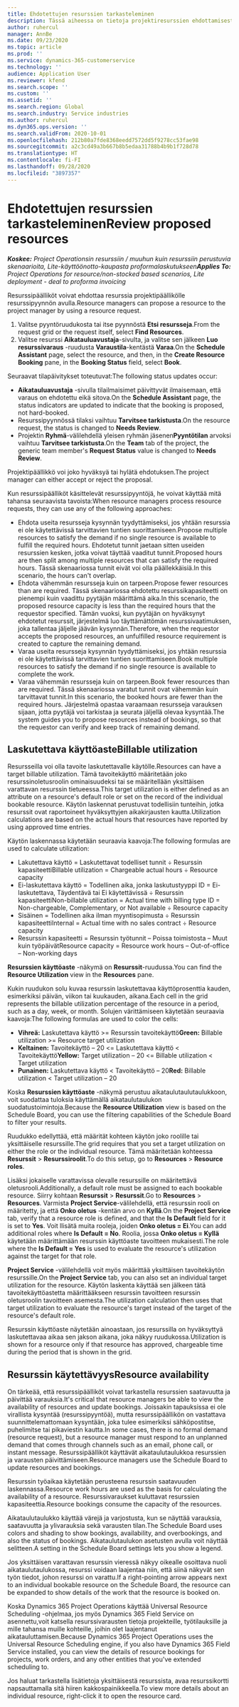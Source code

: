 ```yaml
---
title: Ehdotettujen resurssien tarkasteleminen
description: Tässä aiheessa on tietoja projektiresurssien ehdottamisesta.
author: ruhercul
manager: AnnBe
ms.date: 09/23/2020
ms.topic: article
ms.prod: ''
ms.service: dynamics-365-customerservice
ms.technology: ''
audience: Application User
ms.reviewer: kfend
ms.search.scope: ''
ms.custom: ''
ms.assetid: ''
ms.search.region: Global
ms.search.industry: Service industries
ms.author: ruhercul
ms.dyn365.ops.version: ''
ms.search.validFrom: 2020-10-01
ms.openlocfilehash: 212b80a7fde8368eedd7572dd5f9278cc53fae98
ms.sourcegitcommit: a2c3cd49a3b667b8b5edaa31788b4b9b1f728d78
ms.translationtype: HT
ms.contentlocale: fi-FI
ms.lasthandoff: 09/28/2020
ms.locfileid: "3897357"
---
```

# <a name="review-proposed-resources"></a><span data-ttu-id="10a7e-103">Ehdotettujen resurssien tarkasteleminen</span><span class="sxs-lookup"><span data-stu-id="10a7e-103">Review proposed resources</span></span>

<span data-ttu-id="10a7e-104">_**Koskee:** Project Operationsin resurssiin / muuhun kuin resurssiin perustuvia skenaarioita, Lite-käyttöönotto-kaupasta proformalaskutukseen_</span><span class="sxs-lookup"><span data-stu-id="10a7e-104">_**Applies To:** Project Operations for resource/non-stocked based scenarios, Lite deployment - deal to proforma invoicing_</span></span>

<span data-ttu-id="10a7e-105">Resurssipäälliköt voivat ehdottaa resurssia projektipäällikölle resurssipyynnön avulla.</span><span class="sxs-lookup"><span data-stu-id="10a7e-105">Resource managers can propose a resource to the project manager by using a resource request.</span></span>

1. <span data-ttu-id="10a7e-106">Valitse pyyntöruudukosta tai itse pyynnöstä **Etsi resursseja**.</span><span class="sxs-lookup"><span data-stu-id="10a7e-106">From the request grid or the request itself, select **Find Resources**.</span></span>
2. <span data-ttu-id="10a7e-107">Valitse resurssi **Aikatauluavustaja**-sivulta, ja valitse sen jälkeen **Luo resurssivaraus** -ruudusta **Varaustila**-kentästä **Varaa**.</span><span class="sxs-lookup"><span data-stu-id="10a7e-107">On the **Schedule Assistant** page, select the resource, and then, in the **Create Resource Booking** pane, in the **Booking Status** field, select **Book**.</span></span>

<span data-ttu-id="10a7e-108">Seuraavat tilapäivitykset toteutuvat:</span><span class="sxs-lookup"><span data-stu-id="10a7e-108">The following status updates occur:</span></span>

- <span data-ttu-id="10a7e-109">**Aikatauluavustaja** -sivulla tilailmaisimet päivittyvät ilmaisemaan, että varaus on ehdotettu eikä sitova.</span><span class="sxs-lookup"><span data-stu-id="10a7e-109">On the **Schedule Assistant** page, the status indicators are updated to indicate that the booking is proposed, not hard-booked.</span></span>
- <span data-ttu-id="10a7e-110">Resurssipyynnössä tilaksi vaihtuu **Tarvitsee tarkistusta**.</span><span class="sxs-lookup"><span data-stu-id="10a7e-110">On the resource request, the status is changed to **Needs Review**.</span></span>
- <span data-ttu-id="10a7e-111">Projektin **Ryhmä**-välilehdellä yleisen ryhmän jäsenen**Pyyntötilan** arvoksi vaihtuu **Tarvitsee tarkistusta**.</span><span class="sxs-lookup"><span data-stu-id="10a7e-111">On the **Team** tab of the project, the generic team member's **Request Status** value is changed to **Needs Review**.</span></span>

<span data-ttu-id="10a7e-112">Projektipäällikkö voi joko hyväksyä tai hylätä ehdotuksen.</span><span class="sxs-lookup"><span data-stu-id="10a7e-112">The project manager can either accept or reject the proposal.</span></span>

<span data-ttu-id="10a7e-113">Kun resurssipäälliköt käsittelevät resurssipyyntöjä, he voivat käyttää mitä tahansa seuraavista tavoista:</span><span class="sxs-lookup"><span data-stu-id="10a7e-113">When resource managers process resource requests, they can use any of the following approaches:</span></span>

- <span data-ttu-id="10a7e-114">Ehdota useita resursseja kysynnän tyydyttämiseksi, jos yhtään resurssia ei ole käytettävissä tarvittavien tuntien suorittamiseen.</span><span class="sxs-lookup"><span data-stu-id="10a7e-114">Propose multiple resources to satisfy the demand if no single resource is available to fulfill the required hours.</span></span> <span data-ttu-id="10a7e-115">Ehdotetut tunnit jaetaan sitten useiden resurssien kesken, jotka voivat täyttää vaaditut tunnit.</span><span class="sxs-lookup"><span data-stu-id="10a7e-115">Proposed hours are then split among multiple resources that can satisfy the required hours.</span></span> <span data-ttu-id="10a7e-116">Tässä skenaariossa tunnit eivät voi olla päällekkäisiä.</span><span class="sxs-lookup"><span data-stu-id="10a7e-116">In this scenario, the hours can't overlap.</span></span>
- <span data-ttu-id="10a7e-117">Ehdota vähemmän resursseja kuin on tarpeen.</span><span class="sxs-lookup"><span data-stu-id="10a7e-117">Propose fewer resources than are required.</span></span> <span data-ttu-id="10a7e-118">Tässä skenaariossa ehdotettu resurssikapasiteetti on pienempi kuin vaadittu pyytäjän määrittämä aika.</span><span class="sxs-lookup"><span data-stu-id="10a7e-118">In this scenario, the proposed resource capacity is less than the required hours that the requestor specified.</span></span> <span data-ttu-id="10a7e-119">Tämän vuoksi, kun pyytäjän on hyväksynyt ehdotetut resurssit, järjestelmä luo täyttämättömän resurssivaatimuksen, joka tallentaa jäljelle jäävän kysynnän.</span><span class="sxs-lookup"><span data-stu-id="10a7e-119">Therefore, when the requestor accepts the proposed resources, an unfulfilled resource requirement is created to capture the remaining demand.</span></span>
- <span data-ttu-id="10a7e-120">Varaa useita resursseja kysynnän tyydyttämiseksi, jos yhtään resurssia ei ole käytettävissä tarvittavien tuntien suorittamiseen.</span><span class="sxs-lookup"><span data-stu-id="10a7e-120">Book multiple resources to satisfy the demand if no single resource is available to complete the work.</span></span>
- <span data-ttu-id="10a7e-121">Varaa vähemmän resursseja kuin on tarpeen.</span><span class="sxs-lookup"><span data-stu-id="10a7e-121">Book fewer resources than are required.</span></span> <span data-ttu-id="10a7e-122">Tässä skenaariossa varatut tunnit ovat vähemmän kuin tarvittavat tunnit.</span><span class="sxs-lookup"><span data-stu-id="10a7e-122">In this scenario, the booked hours are fewer than the required hours.</span></span> <span data-ttu-id="10a7e-123">Järjestelmä opastaa varaamaan resursseja varauksen sijaan, jotta pyytäjä voi tarkistaa ja seurata jäljellä olevaa kysyntää.</span><span class="sxs-lookup"><span data-stu-id="10a7e-123">The system guides you to propose resources instead of bookings, so that the requestor can verify and keep track of remaining demand.</span></span>

## <a name="billable-utilization"></a><span data-ttu-id="10a7e-124">Laskutettava käyttöaste</span><span class="sxs-lookup"><span data-stu-id="10a7e-124">Billable utilization</span></span>

<span data-ttu-id="10a7e-125">Resursseilla voi olla tavoite laskutettavalle käytölle.</span><span class="sxs-lookup"><span data-stu-id="10a7e-125">Resources can have a target billable utilization.</span></span> <span data-ttu-id="10a7e-126">Tämä tavoitekäyttö määritetään joko resurssinoletusroolin ominaisuudeksi tai se määritellään yksittäisen varattavan resurssin tietueessa.</span><span class="sxs-lookup"><span data-stu-id="10a7e-126">This target utilization is either defined as an attribute on a resource's default role or set on the record of the individual bookable resource.</span></span> <span data-ttu-id="10a7e-127">Käytön laskennat perustuvat todellisiin tunteihin, jotka resurssit ovat raportoineet hyväksyttyjen aikakirjausten kautta.</span><span class="sxs-lookup"><span data-stu-id="10a7e-127">Utilization calculations are based on the actual hours that resources have reported by using approved time entries.</span></span>

<span data-ttu-id="10a7e-128">Käytön laskennassa käytetään seuraavia kaavoja:</span><span class="sxs-lookup"><span data-stu-id="10a7e-128">The following formulas are used to calculate utilization:</span></span>

- <span data-ttu-id="10a7e-129">Lakutettava käyttö = Laskutettavat todelliset tunnit ÷ Resurssin kapasiteetti</span><span class="sxs-lookup"><span data-stu-id="10a7e-129">Billable utilization = Chargeable actual hours ÷ Resource capacity</span></span>
- <span data-ttu-id="10a7e-130">Ei-laskutettava käyttö = Todellinen aika, jonka laskutustyyppi ID = Ei-laskutettava, Täydentävä tai Ei käytettävissä ÷ Resurssin kapasiteetti</span><span class="sxs-lookup"><span data-stu-id="10a7e-130">Non-billable utilization = Actual time with billing type ID = Non-chargeable, Complementary, or Not available ÷ Resource capacity</span></span>
- <span data-ttu-id="10a7e-131">Sisäinen = Todellinen aika ilman myyntisopimusta ÷ Resurssin kapasiteetti</span><span class="sxs-lookup"><span data-stu-id="10a7e-131">Internal = Actual time with no sales contract ÷ Resource capacity</span></span>
- <span data-ttu-id="10a7e-132">Resurssin kapasiteetti = Resurssin työtunnit – Poissa toimistosta – Muut kuin työpäivät</span><span class="sxs-lookup"><span data-stu-id="10a7e-132">Resource capacity = Resource work hours – Out-of-office – Non-working days</span></span>

<span data-ttu-id="10a7e-133">**Resurssien käyttöaste** -näkymä on **Resurssit**-ruudussa.</span><span class="sxs-lookup"><span data-stu-id="10a7e-133">You can find the **Resource Utilization** view in the **Resources** pane.</span></span>

<span data-ttu-id="10a7e-134">Kukin ruudukon solu kuvaa resurssin laskutettavaa käyttöprosenttia kauden, esimerkiksi päivän, viikon tai kuukauden, aikana.</span><span class="sxs-lookup"><span data-stu-id="10a7e-134">Each cell in the grid represents the billable utilization percentage of the resource in a period, such as a day, week, or month.</span></span> <span data-ttu-id="10a7e-135">Solujen värittämiseen käytetään seuraavia kaavoja:</span><span class="sxs-lookup"><span data-stu-id="10a7e-135">The following formulas are used to color the cells:</span></span>

- <span data-ttu-id="10a7e-136">**Vihreä:** Laskutettava käyttö \>= Resurssin tavoitekäyttö</span><span class="sxs-lookup"><span data-stu-id="10a7e-136">**Green:** Billable utilization \>= Resource target utilization</span></span>
- <span data-ttu-id="10a7e-137">**Keltainen:** Tavoitekäyttö – 20 \<= Laskutettava käyttö \< Tavoitekäyttö</span><span class="sxs-lookup"><span data-stu-id="10a7e-137">**Yellow:** Target utilization – 20 \<= Billable utilization \< Target utilization</span></span>
- <span data-ttu-id="10a7e-138">**Punainen:** Laskutettava käyttö \< Tavoitekäyttö – 20</span><span class="sxs-lookup"><span data-stu-id="10a7e-138">**Red:** Billable utilization \< Target utilization – 20</span></span>

<span data-ttu-id="10a7e-139">Koska **Resurssien käyttöaste** -näkymä perustuu aikataulutaulutaulukkoon, voit suodattaa tuloksia käyttämällä aikataulutaulukon suodatustoimintoja.</span><span class="sxs-lookup"><span data-stu-id="10a7e-139">Because the **Resource Utilization** view is based on the Schedule Board, you can use the filtering capabilities of the Schedule Board to filter your results.</span></span>

<span data-ttu-id="10a7e-140">Ruudukko edellyttää, että määrität kohteen käytön joko roolille tai yksittäiselle resurssille.</span><span class="sxs-lookup"><span data-stu-id="10a7e-140">The grid requires that you set a target utilization on either the role or the individual resource.</span></span> <span data-ttu-id="10a7e-141">Tämä määritetään kohteessa **Resurssit** \> **Resurssiroolit**.</span><span class="sxs-lookup"><span data-stu-id="10a7e-141">To do this setup, go to **Resources** \> **Resource roles**.</span></span>

<span data-ttu-id="10a7e-142">Lisäksi jokaiselle varattavissa olevalle resurssille on määritettävä oletusrooli.</span><span class="sxs-lookup"><span data-stu-id="10a7e-142">Additionally, a default role must be assigned to each bookable resource.</span></span> <span data-ttu-id="10a7e-143">Siirry kohtaan **Resurssit** \> **Resurssit**.</span><span class="sxs-lookup"><span data-stu-id="10a7e-143">Go to **Resources** \> **Resources**.</span></span> <span data-ttu-id="10a7e-144">Varmista **Project Service**-välilehdellä, että resurssin rooli on määritetty, ja että **Onko oletus** -kentän arvo on **Kyllä**.</span><span class="sxs-lookup"><span data-stu-id="10a7e-144">On the **Project Service** tab, verify that a resource role is defined, and that the **Is Default** field for it is set to **Yes**.</span></span> <span data-ttu-id="10a7e-145">Voit llisätä muita rooleja, joiden **Onko oletus = Ei**.</span><span class="sxs-lookup"><span data-stu-id="10a7e-145">You can add additional roles where **Is Default = No**.</span></span> <span data-ttu-id="10a7e-146">Roolia, jossa **Onko oletus = Kyllä** käytetään määrittämään resurssin käyttöaste tavoitteen mukaisesti.</span><span class="sxs-lookup"><span data-stu-id="10a7e-146">The role where the **Is Default = Yes** is used to evaluate the resource's utilization against the target for that role.</span></span>

<span data-ttu-id="10a7e-147">**Project Service** -välilehdellä voit myös määrittää yksittäisen tavoitekäytön resurssille.</span><span class="sxs-lookup"><span data-stu-id="10a7e-147">On the **Project Service** tab, you can also set an individual target utilization for the resource.</span></span> <span data-ttu-id="10a7e-148">Käytön laskenta käyttää sen jälkeen tätä tavoitekäyttöastetta määrittääkseen resurssin tavoitteen resurssin oletusroolin tavoitteen asemesta.</span><span class="sxs-lookup"><span data-stu-id="10a7e-148">The utilization calculation then uses that target utilization to evaluate the resource's target instead of the target of the resource's default role.</span></span>

<span data-ttu-id="10a7e-149">Resurssin käyttöaste näytetään ainoastaan, jos resurssilla on hyväksyttyä laskutettavaa aikaa sen jakson aikana, joka näkyy ruudukossa.</span><span class="sxs-lookup"><span data-stu-id="10a7e-149">Utilization is shown for a resource only if that resource has approved, chargeable time during the period that is shown in the grid.</span></span>

## <a name="resource-availability"></a><span data-ttu-id="10a7e-150">Resurssin käytettävyys</span><span class="sxs-lookup"><span data-stu-id="10a7e-150">Resource availability</span></span>

<span data-ttu-id="10a7e-151">On tärkeää, että resurssipäälliköt voivat tarkastella resurssien saatavuutta ja päivittää varauksia.</span><span class="sxs-lookup"><span data-stu-id="10a7e-151">It's critical that resource managers be able to view the availability of resources and update bookings.</span></span> <span data-ttu-id="10a7e-152">Joissakin tapauksissa ei ole virallista kysyntää (resurssipyyntöä), mutta resurssipäällikön on vastattava suunnittelemattomaan kysyntään, joka tulee esimerkiksi sähköpostitse, puhelimitse tai pikaviestin kautta.</span><span class="sxs-lookup"><span data-stu-id="10a7e-152">In some cases, there is no formal demand (resource request), but a resource manager must respond to an unplanned demand that comes through channels such as an email, phone call, or instant message.</span></span> <span data-ttu-id="10a7e-153">Resurssipäälliköt käyttävät aikataulutaulukkoa resurssien ja varausten päivittämiseen.</span><span class="sxs-lookup"><span data-stu-id="10a7e-153">Resource managers use the Schedule Board to update resources and bookings.</span></span>

<span data-ttu-id="10a7e-154">Resurssin työaikaa käytetään perusteena resurssin saatavuuden laskennassa.</span><span class="sxs-lookup"><span data-stu-id="10a7e-154">Resource work hours are used as the basis for calculating the availability of a resource.</span></span> <span data-ttu-id="10a7e-155">Resurssivaraukset kuluttavat resurssien kapasiteettia.</span><span class="sxs-lookup"><span data-stu-id="10a7e-155">Resource bookings consume the capacity of the resources.</span></span>

<span data-ttu-id="10a7e-156">Aikataulutaulukko käyttää värejä ja varjostusta, kun se näyttää varauksia, saatavuutta ja ylivarauksia sekä varausten tilan.</span><span class="sxs-lookup"><span data-stu-id="10a7e-156">The Schedule Board uses colors and shading to show bookings, availability, and overbookings, and also the status of bookings.</span></span> <span data-ttu-id="10a7e-157">Aikataulutaulukon asetusten avulla voit näyttää selitteen.</span><span class="sxs-lookup"><span data-stu-id="10a7e-157">A setting in the Schedule Board settings lets you show a legend.</span></span>

<span data-ttu-id="10a7e-158">Jos yksittäisen varattavan resurssin vieressä näkyy oikealle osoittava nuoli aikataulutaulukossa, resurssi voidaan laajentaa niin, että siinä näkyvät sen työn tiedot, johon resurssi on varattu.</span><span class="sxs-lookup"><span data-stu-id="10a7e-158">If a right-pointing arrow appears next to an individual bookable resource on the Schedule Board, the resource can be expanded to show details of the work that the resource is booked on.</span></span>

<span data-ttu-id="10a7e-159">Koska Dynamics 365 Project Operations käyttää Universal Resource Scheduling -ohjelmaa, jos myös Dynamics 365 Field Service on asennettu,voit katsella resurssivarausten tietoja projekteille, työtilauksille ja mille tahansa muille kohteille, joihin olet laajentanut aikatauluttamisen.</span><span class="sxs-lookup"><span data-stu-id="10a7e-159">Because Dynamics 365 Project Operations uses the Universal Resource Scheduling engine, if you also have Dynamics 365 Field Service installed, you can view the details of resource bookings for projects, work orders, and any other entities that you've extended scheduling to.</span></span>

<span data-ttu-id="10a7e-160">Jos haluat tarkastella lisätietoja yksittäisestä resurssista, avaa resurssikortti napsauttamalla sitä hiiren kakkospainikkeella.</span><span class="sxs-lookup"><span data-stu-id="10a7e-160">To view more details about an individual resource, right-click it to open the resource card.</span></span>

